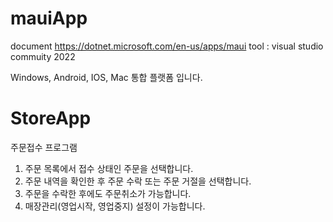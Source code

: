 # mauiApp
document https://dotnet.microsoft.com/en-us/apps/maui
tool : visual studio commuity 2022

Windows, Android, IOS, Mac 통합 플랫폼 입니다.

# StoreApp
주문접수 프로그램
1. 주문 목록에서 접수 상태인 주문을 선택합니다.
2. 주문 내역을 확인한 후 주문 수락 또는 주문 거절을 선택합니다.
3. 주문을 수락한 후에도 주문취소가 가능합니다.
4. 매장관리(영업시작, 영업중지) 설정이 가능합니다.

